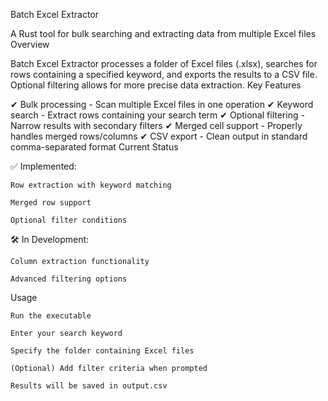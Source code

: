 Batch Excel Extractor

A Rust tool for bulk searching and extracting data from multiple Excel files
Overview

Batch Excel Extractor processes a folder of Excel files (.xlsx), searches for rows containing a specified keyword, and exports the results to a CSV file. Optional filtering allows for more precise data extraction.
Key Features

✔ Bulk processing - Scan multiple Excel files in one operation
✔ Keyword search - Extract rows containing your search term
✔ Optional filtering - Narrow results with secondary filters
✔ Merged cell support - Properly handles merged rows/columns
✔ CSV export - Clean output in standard comma-separated format
Current Status

✅ Implemented:

    Row extraction with keyword matching

    Merged row support

    Optional filter conditions

🛠 In Development:

    Column extraction functionality

    Advanced filtering options

Usage

    Run the executable

    Enter your search keyword

    Specify the folder containing Excel files

    (Optional) Add filter criteria when prompted

    Results will be saved in output.csv
